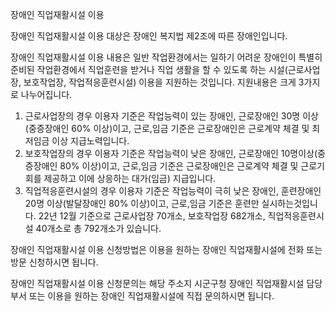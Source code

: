 장애인 직업재활시설 이용

장애인 직업재활시설 이용 대상은 장애인 복지법 제2조에 따른 장애인입니다.

장애인 직업재활시설 이용 내용은 일반 작업환경에서는 일하기 어려운 장애인이 특별히 준비된 작업환경에서 직업훈련을 받거나 직업 생활을 할 수 있도록 하는 시설(근로사업장, 보호작업장, 작업적응훈련시설) 이용을 지원하는 것입니다.
지원내용은 크게 3가지로 나누어집니다.
1. 근로사업장의 경우 이용자 기준은 작업능력이 있는 장애인, 근로장애인 30명 이상(중증장애인 60% 이상)이고,
근로,임금 기준은 근로장애인은 근로계약 체결 및 최저임금 이상 지급노력입니다.
2. 보호작업장의 경우 이용자 기준은 작업능력이 낮은 장애인, 근로장애인 10명이상(중증장애인 80% 이상)이고,
근로,임금 기준은 근로장애인은 근로계약 체결 및 근로기회를 제공하고 이에 상응하는 대가(임금) 지급입니다.
3. 직업적응훈련시설의 경우 이용자 기준은 작업능력이 극히 낮은 장애인, 훈련장애인 20명 이상(발달장애인 80% 이상)이고,
근로,임금 기준은 훈련만 실시하는것입니다.
22년 12월 기준으로 근로사업장 70개소, 보호작업장 682개소, 직업적응훈련시설 40개소로 총 792개소가 있습니다.

장애인 직업재활시설 이용 신청방법은 이용을 원하는 장애인 직업재활시설에 전화 또는 방문 신청하시면 됩니다.

장애인 직업재활시설 이용 신청문의는 해당 주소지 시군구청 장애인 직업재활시설 담당 부서 또는 이용을 원하는 장애인 직업재활시설에 직접 문의하시면 됩니다.